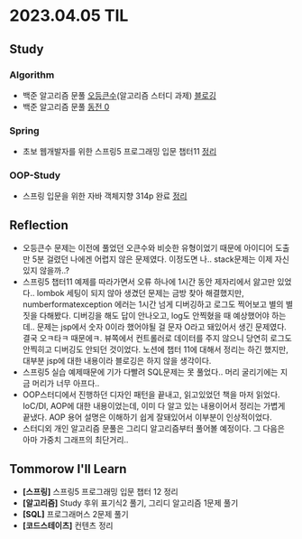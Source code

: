 # 2023.04.05 TIL

## Study
### Algorithm
- 백준 알고리즘 문풀 [오등큰수](https://www.acmicpc.net/problem/17299)(알고리즘 스터디 과제) [블로깅](https://memodayoungee.tistory.com/109)
- 백준 알고리즘 문풀 [동전 0](https://www.acmicpc.net/problem/11047)
### Spring
- 초보 웹개발자를 위한 스프링5 프로그래밍 입문 챕터11 [정리](https://glass-milkshake-24b.notion.site/Chapter-11-0c1055331ca3478dac5c18ecd23cb082)
### OOP-Study
- 스프링 입문을 위한 자바 객체지향 314p 완료 [정리](https://glass-milkshake-24b.notion.site/Chapter07-1ba38b690c194eeb8d0d0300a8374bf2)
## Reflection
- 오등큰수 문제는 이전에 풀었던 오큰수와 비슷한 유형이었기 때문에 아이디어 도출만 5분 걸렸던 나에겐 어렵지 않은 문제였다. 이정도면 나.. stack문제는 이제 자신있지 않을까..?
- 스프링5 챕터11 예제를 따라가면서 오류 하나에 1시간 동안 제자리에서 앓고만 있었다.. lombok 세팅이 되지 않아 생겼던 문제는 금방 찾아 해결했지만, numberformatexception 에러는 1시간 넘게 디버깅하고 로그도 찍어보고 별의 별짓을 다해봤다. 디버깅을 해도 답이 안나오고, log도 안찍혔을 때 예상했어야 하는데.. 문제는 jsp에서 숫자 0이라 했어야될 걸 문자 O라고 돼있어서 생긴 문제였다. 결국 오ㅋ타ㅋ 때문에ㅋ. 뷰쪽에서 컨트롤러로 데이터를 주지 않으니 당연히 로그도 안찍히고 디버깅도 안되던 것이었다. 노션에 챕터 11에 대해서 정리는 하긴 했지만, 대부분 jsp에 대한 내용이라 블로깅은 하지 않을 생각이다.
- 스프링5 실습 예제때문에 기가 다빨려 SQL문제는 못 풀었다.. 머리 굴리기에는 지금 머리가 너무 아프다..
- OOP스터디에서 진행하던 디자인 패턴을 끝내고, 읽고있었던 책을 마저 읽었다. IoC/DI, AOP에 대한 내용이었는데, 이미 다 알고 있는 내용이어서 정리는 가볍게 끝냈다. AOP 용어 설명은 이해하기 쉽게 잘돼있어서 이부분이 인상적이었다.
- 스터디외 개인 알고리즘 문풀은 그리디 알고리즘부터 풀어볼 예정이다. 그 다음은 아마 가중치 그래프의 최단거리..
## Tommorow I'll Learn
- **[스프링]** 스프링5 프로그래밍 입문 챕터 12 정리
- **[알고리즘]** Study 후위 표기식2 풀기, 그리디 알고리즘 1문제 풀기
- **[SQL]** 프로그래머스 2문제 풀기
- **[코드스테이츠]** 컨텐츠 정리

